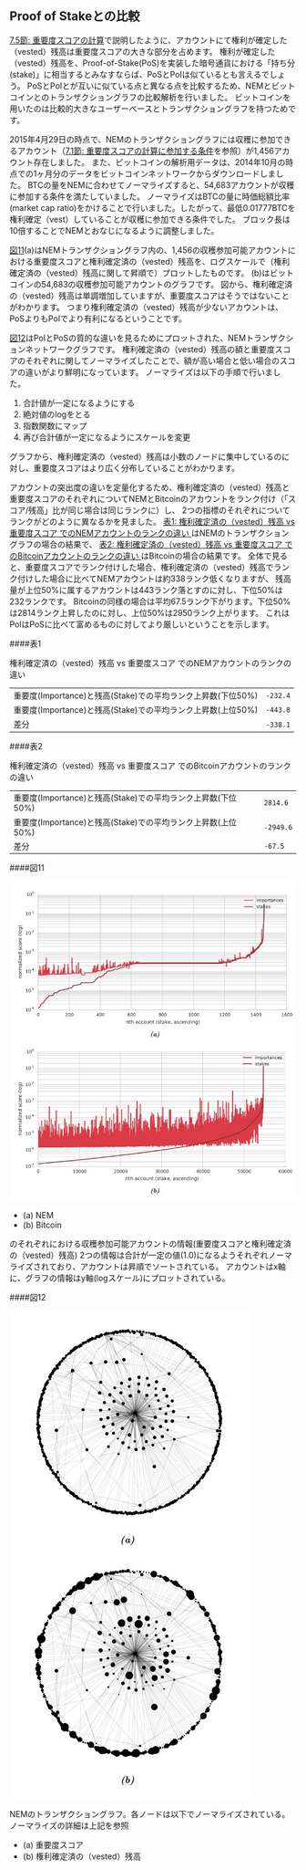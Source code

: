 ## Proof of Stakeとの比較

[7.5節: 重要度スコアの計算](/PoI/7.5.md)で説明したように、アカウントにて権利が確定した（vested）残高は重要度スコアの大きな部分を占めます。
権利が確定した（vested）残高を、Proof-of-Stake(PoS)を実装した暗号通貨における「持ち分(stake)」に相当するとみなすならば、PoSとPoIは似ているとも言えるでしょう。
PoSとPoIとが互いに似ている点と異なる点を比較するため、NEMとビットコインとのトランザクショングラフの比較解析を行いました。
ビットコインを用いたのは比較的大きなユーザーベースとトランザクショングラフを持つためです。

2015年4月29日の時点で、NEMのトランザクショングラフには収穫に参加できるアカウント（[7.1節: 重要度スコアの計算に参加する条件](/PoI/7.1.md)を参照）が1,456アカウント存在しました。
また、ビットコインの解析用データは、2014年10月の時点での1ヶ月分のデータをビットコインネットワークからダウンロードしました。
BTCの量をNEMに合わせてノーマライズすると、54,683アカウントが収穫に参加する条件を満たしていました。
ノーマライズはBTCの量に時価総額比率(market cap ratio)をかけることで行いました。したがって、最低0.01777BTCを権利確定（vest）していることが収穫に参加できる条件でした。
ブロック長は10倍することでNEMとおなじになるように調整しました。

[図11](#図11)(a)はNEMトランザクショングラフ内の、1,456の収穫参加可能アカウントにおける重要度スコアと権利確定済の（vested）残高を、ログスケールで（権利確定済の（vested）残高に関して昇順で）プロットしたものです。
(b)はビットコインの54,683の収穫参加可能アカウントのグラフです。
図から、権利確定済の（vested）残高は単調増加していますが、重要度スコアはそうではないことがわかります。
つまり権利確定済の（vested）残高が少ないアカウントは、PoSよりもPoIでより有利になるということです。

[図12](#図12)はPoIとPoSの質的な違いを見るためにプロットされた、NEMトランザクションネットワークグラフです。
権利確定済の（vested）残高の額と重要度スコアのそれぞれに関してノーマライズしたことで、額が高い場合と低い場合のスコアの違いがより鮮明になっています。
ノーマライズは以下の手順で行いました。

1. 合計値が一定になるようにする
2. 絶対値のlogをとる
3. 指数関数にマップ
4. 再び合計値が一定になるようにスケールを変更

グラフから、権利確定済の（vested）残高は小数のノードに集中しているのに対し、重要度スコアはより広く分布していることがわかります。

アカウントの突出度の違いを定量化するため、権利確定済の（vested）残高と重要度スコアのそれぞれについてNEMとBitcoinのアカウントをランク付け（「スコア/残高」比が同じ場合は同じランクに）し、
2つの指標のそれぞれについてランクがどのように異なるかを見ました。
[表1: 権利確定済の（vested）残高 vs 重要度スコア でのNEMアカウントのランクの違い
](#表1)はNEMのトランザクショングラフの場合の結果で、
[表2: 権利確定済の（vested）残高 vs 重要度スコア でのBitcoinアカウントのランクの違い
](#表2)はBitcoinの場合の結果です。
全体で見ると、重要度スコアでランク付けした場合、権利確定済の（vested）残高でランク付けした場合に比べてNEMアカウントは約338ランク低くなりますが、
残高量が上位50%に属するアカウントは443ランク落とすのに対し、下位50%は232ランクです。
Bitcoinの同様の場合は平均67.5ランク下がります。下位50%は2814ランク上昇したのに対し、上位50%は2950ランク上がります。
これはPoIはPoSに比べて富めるものに対してより厳しいということを示します。

####表1

権利確定済の（vested）残高 vs 重要度スコア でのNEMアカウントのランクの違い

| | |
| -------------------------------------------------------------- | ------------ |
| 重要度(Importance)と残高(Stake)での平均ランク上昇数(下位50%) | `-232.4` |
| 重要度(Importance)と残高(Stake)での平均ランク上昇数(上位50%) | `-443.8` |
| 差分 | `-338.1` |

####表2

権利確定済の（vested）残高 vs 重要度スコア でのBitcoinアカウントのランクの違い

| | |
| ---------------------------------------------------------------- | ------------- |
| 重要度(Importance)と残高(Stake)での平均ランク上昇数(下位50%) | `2814.6` |
| 重要度(Importance)と残高(Stake)での平均ランク上昇数(上位50%) | `-2949.6` |
| 差分 | `-67.5` |

####図11

<img src="/images/Figure11.jpg">

* (a) NEM
* (b) Bitcoin

のそれぞれにおける収穫参加可能アカウントの情報(重要度スコアと権利確定済の（vested）残高)
2つの情報は合計が一定の値(1.0)になるようそれぞれノーマライズされており、アカウントは昇順でソートされている。
アカウントはx軸に、グラフの情報はy軸(logスケール)にプロットされている。


####図12

<img src="/images/Figure12.jpg">

NEMのトランザクショングラフ。各ノードは以下でノーマライズされている。ノーマライズの詳細は上記を参照

* (a) 重要度スコア
* (b) 権利確定済の（vested）残高